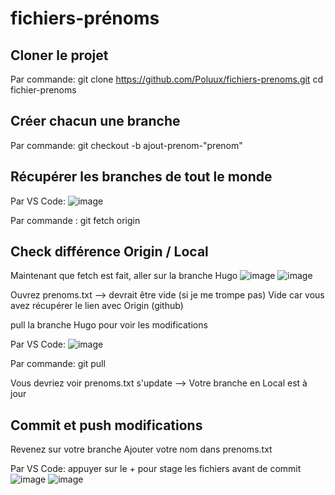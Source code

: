 # fichiers-prénoms

## Cloner le projet
Par commande:
git clone https://github.com/Poluux/fichiers-prenoms.git
cd fichier-prenoms

## Créer chacun une branche
Par commande:
git checkout -b ajout-prenom-"prenom"

## Récupérer les branches de tout le monde
Par VS Code:
![image](https://github.com/user-attachments/assets/99794927-efc6-464e-a280-7cd149e95ace)

Par commande :
git fetch origin

## Check différence Origin / Local
Maintenant que fetch est fait, aller sur la branche Hugo
![image](https://github.com/user-attachments/assets/2eb978c5-b46f-4891-b9e6-bf77ccd20fc8)
![image](https://github.com/user-attachments/assets/eb75a200-dce7-4e11-981f-a905935c6671)


Ouvrez prenoms.txt --> devrait être vide (si je me trompe pas)
Vide car vous avez récupérer le lien avec Origin (github)

pull la branche Hugo pour voir les modifications

Par VS Code:
![image](https://github.com/user-attachments/assets/a66a8f29-1c7c-40dc-82bb-78b26e666b6d)

Par commande:
git pull

Vous devriez voir prenoms.txt s'update --> Votre branche en Local est à jour

## Commit et push modifications
Revenez sur votre branche
Ajouter votre nom dans prenoms.txt

Par VS Code:
appuyer sur le + pour stage les fichiers avant de commit
![image](https://github.com/user-attachments/assets/5f007ac7-e7cc-4d9d-a0e4-5b044762b8c6)
![image](https://github.com/user-attachments/assets/3dca7828-cc4a-4c2e-8fd9-cb9bc4a4a8a1)



